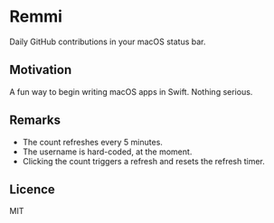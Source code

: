 # Remmi

Daily GitHub contributions in your macOS status bar.

## Motivation

A fun way to begin writing macOS apps in Swift. Nothing serious.

## Remarks

- The count refreshes every 5 minutes.
- The username is hard-coded, at the moment.
- Clicking the count triggers a refresh and resets the refresh timer.

## Licence

MIT
